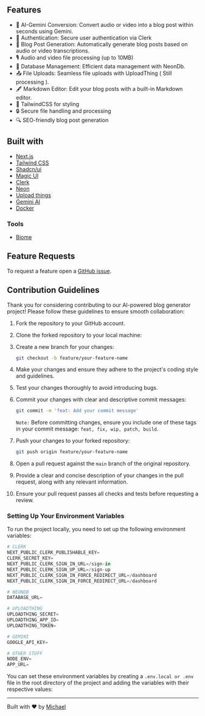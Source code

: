 ## Features

- 🚀 AI-Gemini Conversion: Convert audio or video into a blog post within seconds using Gemini.
- 🔐 Authentication: Secure user authentication via Clerk
- 📝 Blog Post Generation: Automatically generate blog posts based on audio or video transcriptions.
- 🎙️ Audio and video file processing (up to 10MB)
- 💾 Database Management: Efficient data management with NeonDb.
- 📤 File Uploads: Seamless file uploads with UploadThing ( Still processing ).
- 🖋️ Markdown Editor: Edit your blog posts with a built-in Markdown editor.
- 💅 TailwindCSS for styling
- 🔒 Secure file handling and processing
- 🔍 SEO-friendly blog post generation

## Built with

- [Next.js](https://nextjs.org/)
- [Tailwind CSS](https://tailwindcss.com/)
- [Shadcn/ui](https://ui.shadcn.com/)
- [Magic UI](https://magicui.design)
- [Clerk](https://clerk.com/)
- [Neon](https://neon.tech/)
- [Upload things](https://uploadthing.com/)
- [Gemini AI](https://gemini.com/)
- [Docker](https://docker.com/)

### Tools
- [Biome](https://biomejs.dev/)

## Feature Requests

To request a feature open a [GitHub issue](https://github.com/mytoandeptrai/BLOG-AI/issues).

 ## Contribution Guidelines

Thank you for considering contributing to our AI-powered blog generator project! Please follow these guidelines to ensure smooth collaboration:

1. Fork the repository to your GitHub account.
2. Clone the forked repository to your local machine:
3. Create a new branch for your changes:

    ```bash
    git checkout -b feature/your-feature-name
    ```

4. Make your changes and ensure they adhere to the project's coding style and guidelines.
5. Test your changes thoroughly to avoid introducing bugs.
6. Commit your changes with clear and descriptive commit messages:

    ```bash
    git commit -m 'feat: Add your commit message'
    ```
    ``Note:`` Before committing changes, ensure you include one of these tags in your commit message: ```feat, fix, wip, patch, build```.

7. Push your changes to your forked repository:

    ```bash
    git push origin feature/your-feature-name
    ```

8. Open a pull request against the `main` branch of the original repository.
9. Provide a clear and concise description of your changes in the pull request, along with any relevant information.
10. Ensure your pull request passes all checks and tests before requesting a review.

### Setting Up Your Environment Variables

To run the project locally, you need to set up the following environment variables:

```python
# CLERK
NEXT_PUBLIC_CLERK_PUBLISHABLE_KEY=
CLERK_SECRET_KEY=
NEXT_PUBLIC_CLERK_SIGN_IN_URL=/sign-in
NEXT_PUBLIC_CLERK_SIGN_UP_URL=/sign-up
NEXT_PUBLIC_CLERK_SIGN_IN_FORCE_REDIRECT_URL=/dashboard
NEXT_PUBLIC_CLERK_SIGN_IN_FORCE_REDIRECT_URL=/dashboard

# NEONDB
DATABASE_URL=

# UPLOADTHING
UPLOADTHING_SECRET=
UPLOADTHING_APP_ID=
UPLOADTHING_TOKEN=

# GEMINI
GOOGLE_API_KEY=

# OTHER STUFF
NODE_ENV=
APP_URL=

```
You can set these environment variables by creating a `.env.local or .env` file in the root directory of the project and adding the variables with their respective values:

---

Built with ❤️ by [Michael](https://github.com/mytoandeptrai)
